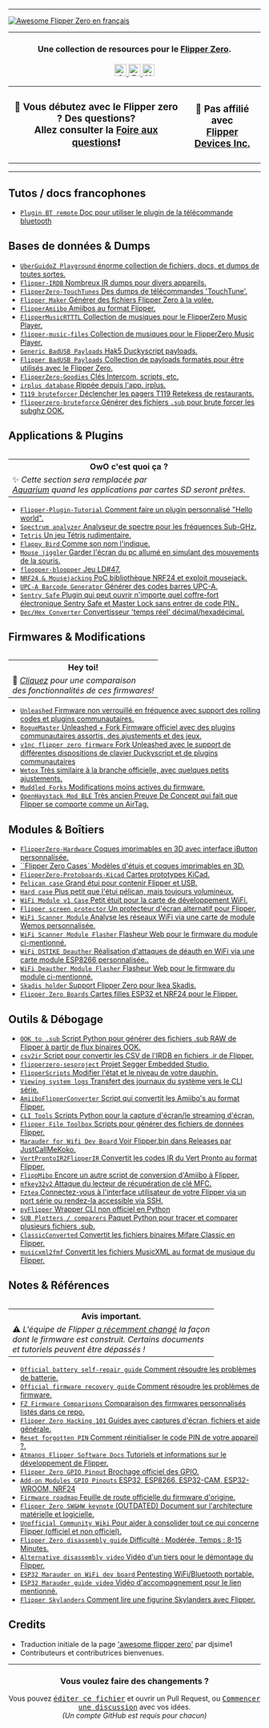 <hr>

<a href="https://github.com/flipperzerofrancophone/awesome-flipperzero-french/">
  <img src="https://user-images.githubusercontent.com/8518150/158502722-2532719c-a680-4405-b230-d45474a5decd.png" align="center" alt="Awesome Flipper Zero en français" title="Awesome Flipper Zero en français">
</a>

<hr>

<h3 align="center">
  Une collection de resources pour le <a href="https://flipperzero.one">Flipper Zero</a>.<br><br>
  <a href="#">
    <img src="https://awesome.re/badge.svg" alt="Awesome" height=24>
    <img src="https://img.shields.io/badge/Powered%20by-Dolphins-blue" alt="Powered by dolphins" height=24>
    <img src="https://img.shields.io/badge/Hack-The%20Planet-orange" alt="Hack the planet" height=24>
  </a>
</h3>

<table align="center"><tr>
  <td>
    <h3 align="center">
    👋 Vous d&eacute;butez avec le Flipper zero ? Des questions?<br>
    Allez consulter la <a href="https://github.com/flipperzerofrancophone/awesome-flipperzero-french/blob/main/FAQ.md">Foire aux questions</a>❗
    </h3>
  </td>
  <td>
    <h3 align="center">
    🚫 Pas affili&eacute; avec<br>
    <a href="https://www.flipperdevices.com/">Flipper Devices Inc.</a>
    </h3>
  </td>
</tr></table>

<hr>

<!-- DO NOT MODIFY ABOVE -->

## Tutos / docs francophones

- [`Plugin BT remote` Doc pour utiliser le plugin de la télécommande bluetooth](https://github.com/flipperzerofrancophone/awesome-flipperzero-french/blob/main/T%C3%A9l%C3%A9commandeBluetooth.md)

## Bases de données & Dumps

- [`UberGuidoZ Playground` &eacute;norme collection de fichiers, docs, et dumps de toutes sortes.](https://github.com/UberGuidoZ/Flipper)
- [`Flipper-IRDB` Nombreux IR dumps pour divers appareils.](https://github.com/logickworkshop/Flipper-IRDB)
- [`FlipperZero-TouchTunes` Des dumps de t&eacute;l&eacute;commandes 'TouchTune'.](https://github.com/jimilinuxguy/flipperzero-touchtunes)
- [`Flipper Maker` G&eacute;n&eacute;rer des fichiers Flipper Zero &agrave; la vol&eacute;e.](https://flippermaker.github.io/)
- [`FlipperAmiibo` Amiibos au format Flipper.](https://github.com/Gioman101/FlipperAmiibo)
- [`FlipperMusicRTTTL` Collection de musiques pour le FlipperZero Music Player.](https://github.com/neverfa11ing/FlipperMusicRTTTL)
- [`flipper-music-files` Collection de musiques pour le FlipperZero Music Player.](https://github.com/Tonsil/flipper-music-files)
- [`Generic BadUSB Payloads` Hak5 Duckyscript payloads.](https://github.com/nocomp/Flipper_Zero_Badusb_hack5_payloads)
- [`Flipper BadUSB Payloads` Collection de payloads format&eacute;s pour &ecirc;tre utilis&eacute;s avec le Flipper Zero.](https://github.com/I-Am-Jakoby/Flipper-Zero-BadUSB)
- [`FlipperZero-Goodies` Cl&eacute;s Intercom, scripts, etc.](https://github.com/wetox-team/flipperzero-goodies)
- [`irplus database` Ripp&eacute;e depuis l'app. irplus.](https://github.com/sasiplavnik/Flipper-IRDB)
- [`T119 bruteforcer` D&eacute;clencher les pagers T119 Retekess de restaurants.](https://github.com/xb8/t119bruteforcer)
- [`flipperzero-bruteforce` Générer des fichiers `.sub` pour brute forcer les subghz OOK.](https://github.com/tobiabocchi/flipperzero-bruteforce)

## Applications & Plugins

<table align="right">
  <tr><th><strong>OwO c'est quoi &ccedil;a ?</strong></th></tr>
  <tr><td>✨ <em>Cette section sera remplac&eacute;e par<br><a href="https://github.com/flipper-aquarium">Aquarium</a> quand les applications par cartes SD seront pr&ecirc;tes.</em></td></tr>
</table>

- [`Flipper-Plugin-Tutorial` Comment faire un plugin personnalis&eacute; "Hello world".](https://github.com/mfulz/Flipper-Plugin-Tutorial)
- [`Spectrum analyzer` Analyseur de spectre pour les fréquences Sub-GHz.](https://github.com/jolcese/flipperzero-firmware/tree/spectrum/applications/spectrum_analyzer)
- [`Tetris` Un jeu T&eacute;tris rudimentaire.](https://github.com/jeffplang/flipperzero-firmware/tree/tetris_game/applications/tetris_game)
- [`Flappy Bird` Comme son nom l'indique.](https://github.com/DroomOne/flipperzero-firmware/tree/dev/applications%2Fflappy_bird)
- [`Mouse jiggler` Garder l'&eacute;cran du pc allum&eacute; en simulant des mouvements de la souris.](https://github.com/MuddledBox/flipperzero-firmware/tree/Mouse_Jiggler/applications/mouse_jiggler)
- [`floopper-bloopper` Jeu LD#47.](https://github.com/glitchcore/floopper-bloopper)
- [`NRF24 & Mousejacking` PoC biblioth&egrave;que NRF24 et exploit mousejack.](https://github.com/mothball187/flipperzero-nrf24)
- [`UPC-A Barcode Generator` Générer des codes barres UPC-A.](https://github.com/McAzzaMan/flipperzero-firmware/tree/UPC-A_Barcode_Generator/applications/barcode_generator)
- [`Sentry Safe` Plugin qui peut ouvrir n'importe quel coffre-fort électronique Sentry Safe et Master Lock sans entrer de code PIN..](https://github.com/H4ckd4ddy/flipperzero-sentry-safe-plugin)
- [`Dec/Hex Converter` Convertisseur 'temps r&eacute;el' d&eacute;cimal/hexad&eacute;cimal.](https://github.com/theisolinearchip/flipperzero_stuff/tree/main/applications/dec_hex_converter)

## Firmwares & Modifications

<table align="right">
  <tr><th><strong>Hey toi!</strong></th></tr>
  <tr><td>🔰 <em><a href="https://github.com/flipperzerofrancophone/awesome-flipperzero-french/blob/main/Firmwares.md">Cliquez</a> pour une comparaison<br>des fonctionnalit&eacute;s de ces firmwares!</em></td></tr>
</table>

- [`Unleashed` Firmware non verrouillé en fréquence avec support des rolling codes et plugins communautaires.](https://github.com/Eng1n33r/flipperzero-firmware)
- [`RogueMaster` Unleashed + Fork Firmware officiel avec des plugins communautaires assortis, des ajustements et des jeux.](https://github.com/RogueMaster/flipperzero-firmware-wPlugins)
- [`v1nc flipper zero firmware` Fork Unleashed avec le support de différentes dispositions de clavier Duckyscript et de plugins communautaires](https://github.com/v1nc/flipperzero-firmware)
- [`Wetox` Très similaire à la branche officielle, avec quelques petits ajustements.](https://github.com/wetox-team/flipperzero-firmware)
- [`Muddled Forks` Modifications moins actives du firmware.](https://github.com/MuddledBox/flipperzero-firmware/tree/muddled_dev)
- [`OpenHaystack Mod BLE` Très ancien Preuve De Concept qui fait que Flipper se comporte comme un AirTag.](https://github.com/AlexStrNik/flipperzero-firmware)

## Modules & Boîtiers

- [`FlipperZero-Hardware` Coques imprimables en 3D avec interface iButton personnalisée.](https://github.com/s0ko1ex/FlipperZero-Hardware)
- [``Flipper Zero Cases` Modèles d'étuis et coques imprimables en 3D.](https://github.com/MuddledBox/FlipperZeroCases)
- [`FlipperZero-Protoboards-Kicad` Cartes prototypes KiCad.](https://github.com/lomalkin/flipperzero-protoboards-kicad)
- [`Pelican case` Grand étui pour contenir Flipper et USB.](https://www.printables.com/model/204882-flipper-zero-case)
- [`Hard case` Plus petit que l'étui pélican, mais toujours volumineux.](https://www.thingiverse.com/thing:5387015)
- [`WiFi Module v1 Case` Petit étuit pour la carte de développement WiFi.](https://www.printables.com/model/179910-case-for-flipper-zero-wi-fi-module-v1)
- [`Flipper screen protector` Un protecteur d'écran alternatif pour Flipper.](https://www.photodon.com/p/2419-01.html)
- [`WiFi Scanner Module` Analyse les réseaux WiFi via une carte de module Wemos personnalisée.](https://github.com/SequoiaSan/FlipperZero-WiFi-Scanner_Module)
- [`WiFi Scanner Module Flasher` Flasheur Web pour le firmware du module ci-mentionné.](https://sequoiasan.github.io/FlipperZero-WiFi-Scanner_Module/)
- [`WiFi DSTIKE Deauther` Réalisation d'attaques de déauth en WiFi via une carte module ESP8266 personnalisée..](https://github.com/SequoiaSan/FlipperZero-Wifi-ESP8266-Deauther-Module)
- [`WiFi Deauther Module Flasher` Flasheur Web pour le firmware du module ci-mentionné.](https://sequoiasan.github.io/FlipperZero-Wifi-ESP8266-Deauther-Module/)
- [`Skadis holder` Support Flipper Zero pour Ikea Skadis.](https://www.thingiverse.com/thing:5434476)
- [`Flipper Zero Boards` Cartes filles ESP32 et NRF24 pour le Flipper.](https://github.com/DrB0rk/Flipper-Zero-Boards)

## Outils & Débogage

- [`OOK to .sub` Script Python pour générer des fichiers .sub RAW de Flipper à partir de flux binaires OOK.](https://gist.github.com/jinschoi/f39dbd82e4e3d99d32ab6a9b8dfc2f55)
- [`csv2ir` Script pour convertir les CSV de l'IRDB en fichiers .ir de Flipper.](https://github.com/Spexivus/csv2ir)
- [`flipperzero-sesproject` Projet Segger Embedded Studio.](https://github.com/hedger/flipperzero-sesproject)
- [`FlipperScripts` Modifier l'état et le niveau de votre dauphin.](https://github.com/DroomOne/FlipperScripts)
- [`Viewing system logs` Transfert des journaux du système vers le CLI série.](https://gist.github.com/jaflo/50c35c46f3ecada7a18c9e5cc203a3f8)
- [`AmiiboFlipperConverter` Script qui convertit les Amiibo's au format Flipper.](https://github.com/Lucaslhm/AmiiboFlipperConverter/)
- [`CLI Tools` Scripts Python pour la capture d'écran/le streaming d'écran.](https://github.com/lomalkin/flipperzero-cli-tools)
- [`Flipper File Toolbox` Scripts pour générer des fichiers de données Flipper.](https://github.com/evilpete/flipper_toolbox)
- [`Marauder for Wifi Dev Board` Voir Flipper.bin dans Releases par JustCallMeKoko.](https://github.com/justcallmekoko/ESP32Marauder)
- [`VertProntoIR2FlipperIR` Convertit les codes IR du Vert Pronto au format Flipper.](https://github.com/SkeletonMan03/VertProntoIR2FlipperIR)
- [`FlippMibo` Encore un autre script de conversion d'Amiibo à Flipper.](https://github.com/0xz00n/FlipMiibo)
- [`mfkey32v2` Attaque du lecteur de récupération de clé MFC.](https://github.com/equipter/mfkey32v2)
- [`Fztea` Connectez-vous à l'interface utilisateur de votre Flipper via un port série ou rendez-la accessible via SSH.](https://github.com/jon4hz/fztea)
- [`pyFlipper` Wrapper CLI non officiel en Python](https://github.com/wh00hw/pyFlipper)
- [`SUB Plotters / comparers` Paquet Python pour tracer et comparer plusieurs fichiers .sub.](https://github.com/ShotokanZH/flipper_sub_plotters_comparers)
- [`ClassicConverted` Convertit les fichiers binaires Mifare Classic en Flipper.](https://github.com/equipter/ClassicConverter)
- [`musicxml2fmf` Convertit les fichiers MusicXML au format de musique du Flipper.](https://github.com/white-gecko/musicxml2fmf)

## Notes & Références

<table align="right">
  <tr><th><strong>Avis important.</strong></th></tr>
  <tr><td>⚠️ <em>L'équipe de Flipper <a href="https://github.com/flipperdevices/flipperzero-firmware/pull/1269">a récemment changé</a> la façon <br>dont le firmware est construit. Certains documents <br>et tutoriels peuvent être dépassés !</em></td></tr>
</table>

- [`Official battery self-repair guide` Comment résoudre les problèmes de batterie.](https://cdn.flipperzero.one/self-repair-guide.pdf)
- [`Official firmware recovery guide` Comment résoudre les problèmes de firmware.](https://docs.flipperzero.one/basics/firmware-update/firmware-recovery)
- [`FZ Firmware Comparisons` Comparaison des firmwares personnalisés listés dans ce repo.](https://github.com/flipperzerofrancophone/awesome-flipperzero-french/blob/main/Firmwares.md)
- [`Flipper Zero Hacking 101` Guides avec captures d'écran, fichiers et aide générale.](https://flipper.pingywon.com/)
- [`Reset forgotten PIN` Comment réinitialiser le code PIN de votre appareil ?.](https://gist.github.com/djsime1/18d73b981249859f17aab3e2bfd2b600)
- [`Atmanos Flipper Software Docs` Tutoriels et informations sur le développement de Flipper.](https://flipper.atmanos.com/docs/overview/intro)
- [`Flipper Zero GPIO Pinout` Brochage officiel des GPIO.](https://miro.com/app/board/uXjVO_LaYYI=/?moveToWidget=3458764522696947614&cot=10)
- [`Add-on Modules GPIO Pinouts` ESP32, ESP8266, ESP32-CAM, ESP32-WROOM, NRF24](https://github.com/UberGuidoZ/Flipper/tree/main/GPIO)
- [`Firmware roadmap` Feuille de route officielle du firmware d'origine.](https://miro.com/app/board/uXjVO_3D6xU=/?moveToWidget=3458764522498020058&cot=14)
- [`Flipper Zero SW&HW keynote` (OUTDATED) Document sur l'architecture matérielle et logicielle.](https://miro.com/app/board/o9J_l1XZfbw=/?moveToWidget=3458764514405659414&cot=14)
- [`Unofficial Community Wiki` Pour aider à consolider tout ce qui concerne Flipper (officiel et non officiel).](https://flipperzero.miraheze.org/wiki/Main_Page)
- [`Flipper Zero disassembly guide` Difficulté : Modérée, Temps : 8-15 Minutes.](https://www.ifixit.com/Guide/Flipper+Zero+Disassembly/151455)
- [`Alternative disassembly video` Vidéo d'un tiers pour le démontage du Flipper.](https://youtu.be/38pHe7M4vl8)
- [`ESP32 Marauder on WiFi dev board` Pentesting WiFi/Bluetooth portable.](https://github.com/justcallmekoko/ESP32Marauder/wiki/flipper-zero)
- [`ESP32 Marauder guide video` Vidéo d'accompagnement pour le lien mentionné.](https://youtu.be/_YLTpNo5xa0)
- [`Flipper Skylanders` Comment lire une figurine Skylanders avec Flipper.](https://github.com/V0lk3n/Flipper-Skylanders)

## Credits

- Traduction initiale de la page ['awesome flipper zero'](https://github.com/djsime1/awesome-flipperzero/) par djsime1
- Contributeurs et contributrices bienvenues.
  <!-- DO NOT MODIFY BELOW -->

<hr>
<h3 align="center">Vous voulez faire des changements ?</h3>
<div align="center">
  Vous pouvez <kbd><a href="https://github.com/flipperzerofrancophone/awesome-flipperzero-french/edit/main/README.md">&eacute;diter ce fichier</a></kbd> et ouvrir un Pull Request,
  ou <kbd><a href="https://github.com/flipperzerofrancophone/awesome-flipperzero-french/discussions">Commencer une discussion</a></kbd> avec vos id&eacute;es.<br>
  <em>(Un compte GitHub est requis pour chacun)</em>
</div>
